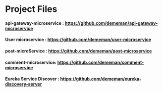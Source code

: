 # Project Files
#### api-gateway-microservice : https://github.com/dememan/api-gateway-microservice
#### User microservice : https://github.com/dememan/user-microservice
#### post-microService : https://github.com/dememan/post-microservice
#### comment-microservice: https://github.com/dememan/comment-microservice
#### Eureka Service Discover : https://github.com/dememan/eureka-discovery-server
